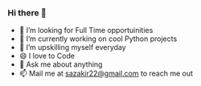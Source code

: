 ### Hi there 👋

- 👯 I’m looking for Full Time opportuinities
- 🔭 I’m currently working on cool Python projects
- 🌱 I’m upskilling myself everyday
- 😄 I love to Code
- 💬 Ask me about anything
- 📫 Mail me at sazakir22@gmail.com to reach me out

<!--
**Sayed-Zakir/Sayed-Zakir** is a ✨ _special_ ✨ repository because its `README.md` (this file) appears on your GitHub profile.

Here are some ideas to get you started:

- 🔭 I’m currently working on ...
- 🌱 I’m currently learning ...
- 👯 I’m looking to collaborate on ...
- 🤔 I’m looking for help with ...
- 💬 Ask me about ...
- 📫 How to reach me: ...
- 😄 Pronouns: ...
- ⚡ Fun fact: ...
-->
